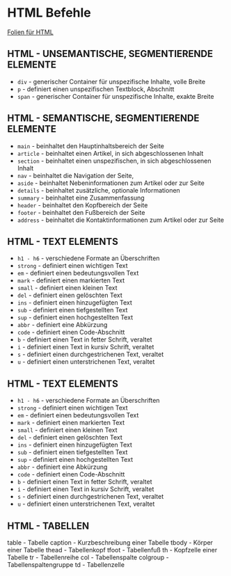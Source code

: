 # HTML Befehle
[Folien für HTML](http://javascript.consulting/slides/html/)
## HTML - UNSEMANTISCHE, SEGMENTIERENDE ELEMENTE
* `div` - generischer Container für unspezifische Inhalte, volle Breite
* `p` - definiert einen unspezifischen Textblock, Abschnitt
* `span` - generischer Container für unspezifische Inhalte, exakte Breite

## HTML - SEMANTISCHE, SEGMENTIERENDE ELEMENTE
* `main` - beinhaltet den Hauptinhaltsbereich der Seite
* `article` - beinhaltet einen Artikel, in sich abgeschlossenen Inhalt
* `section` - beinhaltet einen unspezifischen, in sich abgeschlossenen Inhalt
* `nav` - beinhaltet die Navigation der Seite,
* `aside` - beinhaltet Nebeninformationen zum Artikel oder zur Seite
* `details` - beinhaltet zusätzliche, optionale Informationen
* `summary` - beinhaltet eine Zusammenfassung
* `header` - beinhaltet den Kopfbereich der Seite
* `footer` - beinhaltet den Fußbereich der Seite
* `address` - beinhaltet die Kontaktinformationen zum Artikel oder zur Seite

## HTML - TEXT ELEMENTS
* `h1 - h6` - verschiedene Formate an Überschriften
* `strong` - definiert einen wichtigen Text
* `em` - definiert einen bedeutungsvollen Text
* `mark` - definiert einen markierten Text
* `small` - definiert einen kleinen Text
* `del` - definiert einen gelöschten Text
* `ins` - definiert einen hinzugefügten Text
* `sub` - definiert einen tiefgestellten Text
* `sup` - definiert einen hochgestellten Text
* `abbr` - definiert eine Abkürzung
* `code` - definiert einen Code-Abschnitt
* `b` - definiert einen Text in fetter Schrift, veraltet
* `i` - definiert einen Text in kursiv Schrift, veraltet
* `s` - definiert einen durchgestrichenen Text, veraltet
* `u` - definiert einen unterstrichenen Text, veraltet

## HTML - TEXT ELEMENTS
* `h1 - h6` - verschiedene Formate an Überschriften
* `strong` - definiert einen wichtigen Text
* `em` - definiert einen bedeutungsvollen Text
* `mark` - definiert einen markierten Text
* `small` - definiert einen kleinen Text
* `del` - definiert einen gelöschten Text
* `ins` - definiert einen hinzugefügten Text
* `sub` - definiert einen tiefgestellten Text
* `sup` - definiert einen hochgestellten Text
* `abbr` - definiert eine Abkürzung
* `code` - definiert einen Code-Abschnitt
* `b` - definiert einen Text in fetter Schrift, veraltet
* `i` - definiert einen Text in kursiv Schrift, veraltet
* `s` - definiert einen durchgestrichenen Text, veraltet
* `u` - definiert einen unterstrichenen Text, veraltet

## HTML - TABELLEN
table - Tabelle
caption - Kurzbeschreibung einer Tabelle
tbody - Körper einer Tabelle
thead - Tabellenkopf
tfoot - Tabellenfuß
th - Kopfzelle einer Tabelle
tr - Tabellenreihe
col - Tabellenspalte
colgroup - Tabellenspaltengruppe
td - Tabellenzelle